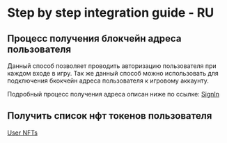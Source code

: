 # Step by step integration guide - RU

## Процесс получения блокчейн адреса пользователя

Данный способ позволяет проводить авторизацию пользователя при каждом входе в игру.
Так же данный способ можно использовать для подключения бкокчейн адреса пользователя к игровому аккаунту.

Подробный процесс получения адреса описан ниже по ссылке:
[SignIn](ru/signin.md)

## Получить список нфт токенов пользователя

[User NFTs](ru/user_nfts.md)
